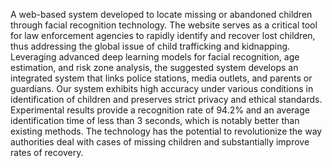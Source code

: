 A web-based system developed to locate missing or abandoned children through facial recognition technology. 
The website serves as a critical tool for law enforcement agencies to rapidly identify and recover lost children, 
thus addressing the global issue of child trafficking and kidnapping. Leveraging advanced deep learning models for facial recognition, age estimation, and risk zone analysis, 
the suggested system develops an integrated system that links police stations, media outlets, and parents or guardians.
Our system exhibits high accuracy under various conditions in identification of children and preserves strict privacy and ethical standards. 
Experimental results provide a recognition rate of 94.2% and an average identification time of less than 3 seconds, which is notably better than existing methods.
The technology has the potential to revolutionize the way authorities deal with cases of missing children and substantially improve rates of recovery.
